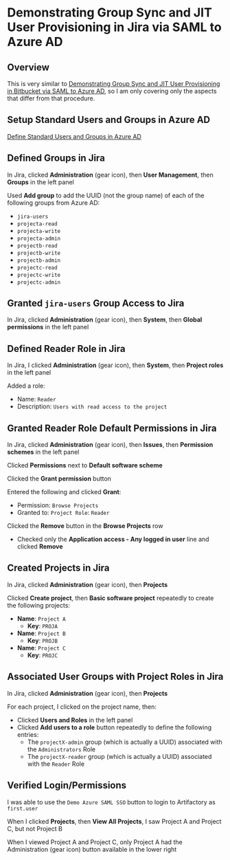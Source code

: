 # Demonstrating Group Sync and JIT User Provisioning in Jira via SAML to Azure AD

## Overview

This is very similar to
[Demonstrating Group Sync and JIT User Provisioning in Bitbucket via SAML to Azure AD](Demonstrating-Group-Sync-and-JIT-User-Provisioning-in-Bitbucket-via-SAML-to-Azure-AD.md),
so I am only covering only the aspects that differ from that procedure.

## Setup Standard Users and Groups in Azure AD

[Define Standard Users and Groups in Azure AD](Azure_Define-Standard-Users-and-Groups-in-Azure-AD.md)

## Defined Groups in Jira

In Jira, clicked **Administration** (gear icon), then **User Management**, then **Groups** in the left panel

Used **Add group** to add the UUID (not the group name) of each of the following groups from Azure AD:

* `jira-users`
* `projecta-read`
* `projecta-write`
* `projecta-admin`
* `projectb-read`
* `projectb-write`
* `projectb-admin`
* `projectc-read`
* `projectc-write`
* `projectc-admin`

## Granted `jira-users` Group Access to Jira

In Jira, clicked **Administration** (gear icon), then **System**, then **Global permissions** in the left panel

## Defined Reader Role in Jira

In Jira, I clicked **Administration** (gear icon), then **System**, then **Project roles** in the left panel

Added a role:

* Name: `Reader`
* Description: `Users with read access to the project`

## Granted Reader Role Default Permissions in Jira

In Jira, clicked **Administration** (gear icon), then **Issues**, then **Permission schemes** in the left panel

Clicked **Permissions** next to **Default software scheme**

Clicked the **Grant permission** button

Entered the following and clicked **Grant**:

* Permission: `Browse Projects`
* Granted to: `Project Role`: `Reader`

Clicked the **Remove** button in the **Browse Projects** row

* Checked only the **Application access - Any logged in user** line and clicked **Remove**

## Created Projects in Jira

In Jira, clicked **Administration** (gear icon), then **Projects**

Clicked **Create project**, then **Basic software project** repeatedly to create the following projects:

* **Name**: `Project A`
    * **Key**: `PROJA`
* **Name**: `Project B`
    * **Key**: `PROJB`
* **Name**: `Project C`
    * **Key**: `PROJC`

## Associated User Groups with Project Roles in Jira

In Jira, clicked **Administration** (gear icon), then **Projects**

For each project, I clicked on the project name, then:

* Clicked **Users and Roles** in the left panel
* Clicked **Add users to a role** button repeatedly to define the following entries:
    * The `projectX-admin` group (which is actually a UUID) associated with the `Administrators` Role
    * The `projectX-reader` group (which is actually a UUID) associated with the `Reader` Role

## Verified Login/Permissions

I was able to use the `Demo Azure SAML SSO` button to login to Artifactory as `first.user`

When I clicked **Projects**, then **View All Projects**, I saw Project A and Project C, but not Project B

When I viewed Project A and Project C, only Project A had the
Administration (gear icon) button available in the lower right

